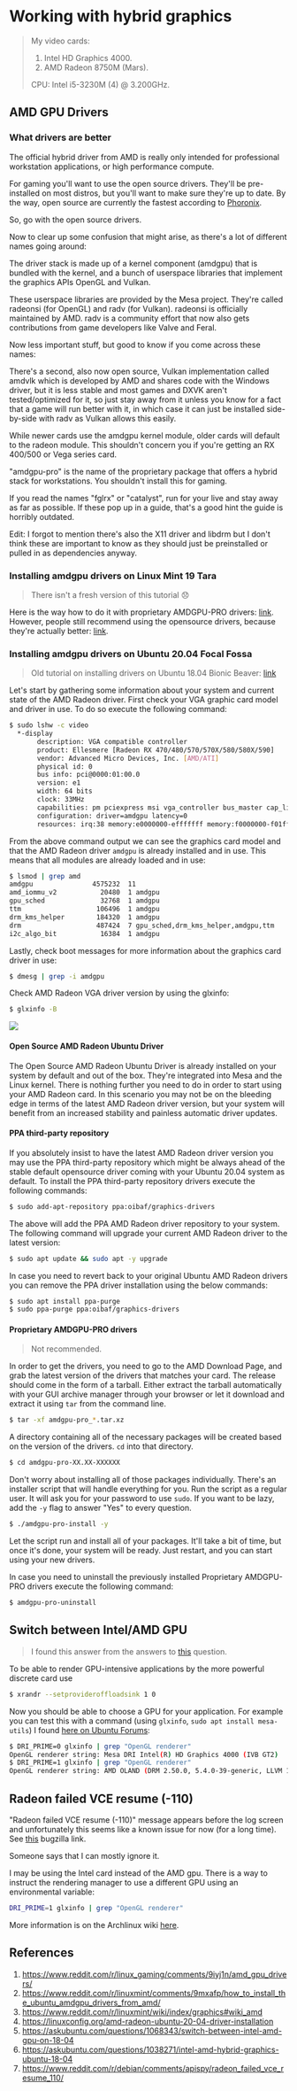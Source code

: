 # Working with hybrid graphics

> My video cards:
>
> 1. Intel HD Graphics 4000.
> 2. AMD Radeon 8750M (Mars).
>
> CPU: Intel i5-3230M (4) @ 3.200GHz.

## AMD GPU Drivers

### What drivers are better

The official hybrid driver from AMD is really only intended for professional workstation applications, or high performance compute.

For gaming you'll want to use the open source drivers. They'll be pre-installed on most distros, but you'll want to make sure they're up to date. By the way, open source are currently the fastest according to [Phoronix](https://www.phoronix.com/vr.php?view=26776).

So, go with the open source drivers.

Now to clear up some confusion that might arise, as there's a lot of different names going around:

The driver stack is made up of a kernel component (amdgpu) that is bundled with the kernel, and a bunch of userspace libraries that implement the graphics APIs OpenGL and Vulkan.

These userspace libraries are provided by the Mesa project. They're called radeonsi (for OpenGL) and radv (for Vulkan). radeonsi is officially maintained by AMD. radv is a community effort that now also gets contributions from game developers like Valve and Feral.

Now less important stuff, but good to know if you come across these names:

There's a second, also now open source, Vulkan implementation called amdvlk which is developed by AMD and shares code with the Windows driver, but it is less stable and most games and DXVK aren't tested/optimized for it, so just stay away from it unless you know for a fact that a game will run better with it, in which case it can just be installed side-by-side with radv as Vulkan allows this easily.

While newer cards use the amdgpu kernel module, older cards will default to the radeon module. This shouldn't concern you if you're getting an RX 400/500 or Vega series card.

"amdgpu-pro" is the name of the proprietary package that offers a hybrid stack for workstations. You shouldn't install this for gaming.

If you read the names "fglrx" or "catalyst", run for your live and stay away as far as possible. If these pop up in a guide, that's a good hint the guide is horribly outdated.

Edit: I forgot to mention there's also the X11 driver and libdrm but I don't think these are important to know as they should just be preinstalled or pulled in as dependencies anyway.

### Installing amdgpu drivers on Linux Mint 19 Tara

> There isn't a fresh version of this tutorial :disappointed:

Here is the way how to do it with proprietary AMDGPU-PRO drivers: [link](https://www.reddit.com/r/linuxmint/comments/9mxafp/how_to_install_the_ubuntu_amdgpu_drivers_from_amd/). However, people still recommend using the opensource drivers, because they're actually better: [link](https://www.reddit.com/r/linuxmint/wiki/index/graphics#wiki_amd).

### Installing amdgpu drivers on Ubuntu 20.04 Focal Fossa

> Old tutorial on installing drivers on Ubuntu 18.04 Bionic Beaver: [link](https://linuxconfig.org/how-to-install-the-latest-amd-radeon-drivers-on-ubuntu-18-04-bionic-beaver-linux)

Let's start by gathering some information about your system and current state of the AMD Radeon driver. First check your VGA graphic card model and driver in use. To do so execute the following command:

```bash
$ sudo lshw -c video
  *-display                 
       description: VGA compatible controller
       product: Ellesmere [Radeon RX 470/480/570/570X/580/580X/590]
       vendor: Advanced Micro Devices, Inc. [AMD/ATI]
       physical id: 0
       bus info: pci@0000:01:00.0
       version: e1
       width: 64 bits
       clock: 33MHz
       capabilities: pm pciexpress msi vga_controller bus_master cap_list rom
       configuration: driver=amdgpu latency=0
       resources: irq:38 memory:e0000000-efffffff memory:f0000000-f01fffff ioport:e000(
```

From the above command output we can see the graphics card model and that the AMD Radeon driver `amdgpu` is already installed and in use. This means that all modules are already loaded and in use:

```bash
$ lsmod | grep amd
amdgpu               4575232  11
amd_iommu_v2           20480  1 amdgpu
gpu_sched              32768  1 amdgpu
ttm                   106496  1 amdgpu
drm_kms_helper        184320  1 amdgpu
drm                   487424  7 gpu_sched,drm_kms_helper,amdgpu,ttm
i2c_algo_bit           16384  1 amdgpu
```

Lastly, check boot messages for more information about the graphics card driver in use:

```bash
$ dmesg | grep -i amdgpu
```

Check AMD Radeon VGA driver version by using the glxinfo:

```bash
$ glxinfo -B
```

![](https://linuxconfig.org/images/02-amd-radeon-ubuntu-20-04-driver-installation.png)

#### Open Source AMD Radeon Ubuntu Driver

The Open Source AMD Radeon Ubuntu Driver is already installed on your system by default and out of the box. They're integrated into Mesa and the Linux kernel. There is nothing further you need to do in order to start using your AMD Radeon card. In this scenario you may not be on the bleeding edge in terms of the latest AMD Radeon driver version, but your system will benefit from an increased stability and painless automatic driver updates.

#### PPA third-party repository

If you absolutely insist to have the latest AMD Radeon driver version you may use the PPA third-party repository which might be always ahead of the stable default opensource driver coming with your Ubuntu 20.04 system as default. To install the PPA third-party repository drivers execute the following commands:

```bash
$ sudo add-apt-repository ppa:oibaf/graphics-drivers
```

The above will add the PPA AMD Radeon driver repository to your system. The following command will upgrade your current AMD Radeon driver to the latest version:

```bash
$ sudo apt update && sudo apt -y upgrade
```

In case you need to revert back to your original Ubuntu AMD Radeon drivers you can remove the PPA driver installation using the below commands:

```bash
$ sudo apt install ppa-purge
$ sudo ppa-purge ppa:oibaf/graphics-drivers
```

#### Proprietary AMDGPU-PRO drivers

> Not recommended.

In order to get the drivers, you need to go to the AMD Download Page, and grab the latest version of the drivers that matches your card. The release should come in the form of a tarball. Either extract the tarball automatically with your GUI archive manager through your browser or let it download and extract it using `tar` from the command line.

```bash
$ tar -xf amdgpu-pro_*.tar.xz
```

A directory containing all of the necessary packages will be created based on the version of the drivers. `cd` into that directory.

```bash
$ cd amdgpu-pro-XX.XX-XXXXXX
```

Don't worry about installing all of those packages individually. There's an installer script that will handle everything for you. Run the script as a regular user. It will ask you for your password to use `sudo`. If you want to be lazy, add the `-y` flag to answer "Yes" to every question.

```bash
$ ./amdgpu-pro-install -y
```

Let the script run and install all of your packages. It'll take a bit of time, but once it's done, your system will be ready. Just restart, and you can start using your new drivers.

In case you need to uninstall the previously installed Proprietary AMDGPU-PRO drivers execute the following command:

```bash
$ amdgpu-pro-uninstall
```

## Switch between Intel/AMD GPU

> I found this answer from the answers to [this](https://askubuntu.com/questions/1068343/switch-between-intel-amd-gpu-on-18-04) question.

To be able to render GPU-intensive applications by the more powerful discrete card use

```bash
$ xrandr --setprovideroffloadsink 1 0
```

Now you should be able to choose a GPU for your application. For example you can test this with a command (using `glxinfo`, `sudo apt install mesa-utils`) I found [here on Ubuntu Forums](https://ubuntuforums.org/showthread.php?t=2336098):

```bash
$ DRI_PRIME=0 glxinfo | grep "OpenGL renderer"
OpenGL renderer string: Mesa DRI Intel(R) HD Graphics 4000 (IVB GT2)
$ DRI_PRIME=1 glxinfo | grep "OpenGL renderer"
OpenGL renderer string: AMD OLAND (DRM 2.50.0, 5.4.0-39-generic, LLVM 10.0.0)
```

## Radeon failed VCE resume (-110)

"Radeon failed VCE resume (-110)" message appears before the log screen and unfortunately this seems like a known issue for now (for a long time). See [this](https://bugzilla.kernel.org/show_bug.cgi?id=107381) bugzilla link.

Someone says that I can mostly ignore it.

I may be using the Intel card instead of the AMD gpu. There is a way to instruct the rendering manager to use a different GPU using an environmental variable:

```bash
DRI_PRIME=1 glxinfo | grep "OpenGL renderer"
```

More information is on the Archlinux wiki [here](https://wiki.archlinux.org/index.php/PRIME).

## References

1. https://www.reddit.com/r/linux_gaming/comments/9iyj1n/amd_gpu_drivers/
2. https://www.reddit.com/r/linuxmint/comments/9mxafp/how_to_install_the_ubuntu_amdgpu_drivers_from_amd/
3. https://www.reddit.com/r/linuxmint/wiki/index/graphics#wiki_amd
4. https://linuxconfig.org/amd-radeon-ubuntu-20-04-driver-installation
5. https://askubuntu.com/questions/1068343/switch-between-intel-amd-gpu-on-18-04
6. https://askubuntu.com/questions/1038271/intel-amd-hybrid-graphics-ubuntu-18-04
7. https://www.reddit.com/r/debian/comments/apispy/radeon_failed_vce_resume_110/